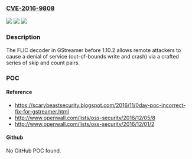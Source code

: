 ### [CVE-2016-9808](https://cve.mitre.org/cgi-bin/cvename.cgi?name=CVE-2016-9808)
![](https://img.shields.io/static/v1?label=Product&message=n%2Fa&color=blue)
![](https://img.shields.io/static/v1?label=Version&message=n%2Fa&color=blue)
![](https://img.shields.io/static/v1?label=Vulnerability&message=n%2Fa&color=brighgreen)

### Description

The FLIC decoder in GStreamer before 1.10.2 allows remote attackers to cause a denial of service (out-of-bounds write and crash) via a crafted series of skip and count pairs.

### POC

#### Reference
- https://scarybeastsecurity.blogspot.com/2016/11/0day-poc-incorrect-fix-for-gstreamer.html
- http://www.openwall.com/lists/oss-security/2016/12/05/8
- http://www.openwall.com/lists/oss-security/2016/12/01/2

#### Github
No GitHub POC found.

